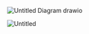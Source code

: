 ![Untitled Diagram drawio](https://github.com/SOEN345-WINTER2024/cfg-graph-lab-HelloMeFriend/assets/80709119/8d450221-4563-4569-ac41-674dc3771127)

![Untitled](https://github.com/SOEN345-WINTER2024/cfg-graph-lab-HelloMeFriend/assets/80709119/0cf2a654-7f2b-4aa0-9e4d-94af264c1ed0)

